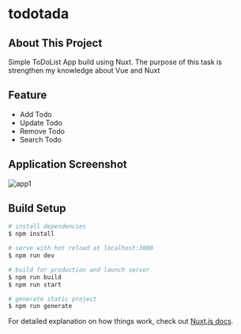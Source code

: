 # todotada

## About This Project

Simple ToDoList App build using Nuxt.
The purpose of this task is strengthen my knowledge about Vue and Nuxt

## Feature

- Add Todo
- Update Todo
- Remove Todo
- Search Todo

## Application Screenshot

![app1](https://i.ibb.co/MGk40nJ/Screenshot-from-2020-09-15-16-58-51.png)

## Build Setup

```bash
# install dependencies
$ npm install

# serve with hot reload at localhost:3000
$ npm run dev

# build for production and launch server
$ npm run build
$ npm run start

# generate static project
$ npm run generate
```

For detailed explanation on how things work, check out [Nuxt.js docs](https://nuxtjs.org).
